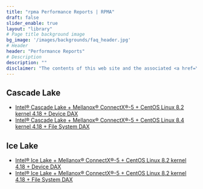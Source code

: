 ```yaml
---
title: "rpma Performance Reports | RPMA"
draft: false
slider_enable: true
layout: "library"
# Page title background image
bg_image: '/images/backgrounds/faq_header.jpg'
# Header
header: "Performance Reports"
# Description
description: ""
disclaimer: "The contents of this web site and the associated <a href=\"https://github.com/pmem\">GitHub repositories</a> are BSD-licensed open source."
---
```


## Cascade Lake
* [Intel® Cascade Lake + Mellanox® ConnectX®-5 + CentOS Linux 8.2 kernel 4.18 + Device DAX](https://github.com/pmem/rpma/releases/download/0.10.0/RPMA_Perf_report_CLX_MLX_CentOS8.2_DEVDAX.pdf)
* [Intel® Cascade Lake + Mellanox® ConnectX®-5 + CentOS Linux 8.4 kernel 4.18 + File System DAX](https://github.com/pmem/rpma/releases/download/0.10.0/RPMA_Perf_report_CLX_MLX_CentOS8.4_FSDAX.pdf)

## Ice Lake
* [Intel&reg; Ice Lake + Mellanox&reg; ConnectX&reg;-5 + CentOS Linux 8.2 kernel 4.18 + Device DAX](https://github.com/pmem/rpma/releases/download/0.14.0/RPMA_Perf_report_ICX_MLX_CentOS8.2_DEVDAX.pdf)
* [Intel&reg; Ice Lake + Mellanox&reg; ConnectX&reg;-5 + CentOS Linux 8.2 kernel 4.18 + File System DAX](https://github.com/pmem/rpma/releases/download/0.14.0/RPMA_Perf_report_ICX_MLX_CentOS8.2_FSDAX.pdf)
